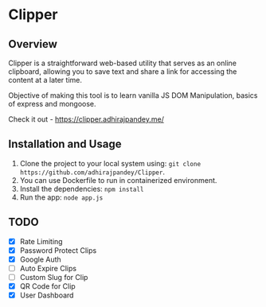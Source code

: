 # Clipper

## Overview

Clipper is a straightforward web-based utility that serves as an online clipboard, allowing you to save text and share a link for accessing the content at a later time.

Objective of making this tool is to learn vanilla JS DOM Manipulation, basics of express and mongoose.

Check it out - https://clipper.adhirajpandey.me/

## Installation and Usage

1. Clone the project to your local system using: `git clone https://github.com/adhirajpandey/Clipper`.
2. You can use Dockerfile to run in containerized environment.
3. Install the dependencies: `npm install`
4. Run the app: `node app.js`

## TODO

-   [x] Rate Limiting
-   [x] Password Protect Clips
-   [x] Google Auth
-   [ ] Auto Expire Clips
-   [ ] Custom Slug for Clip
-   [x] QR Code for Clip
-   [x] User Dashboard
